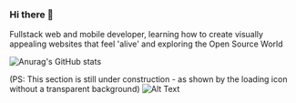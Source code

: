 ### Hi there 👋

Fullstack web and mobile developer, learning how to create visually appealing websites that feel 'alive' and exploring the Open Source World

![Anurag's GitHub stats](https://github-readme-stats.vercel.app/api?username=MohammadMazin&show_icons=true&theme=dracula)


(PS: This section is still under construction - as shown by the loading icon without a transparent background)
![Alt Text](https://loading.io/mod/spinner/spinner/sample.gif)

<!--
Here are some ideas to get you started:

- 🔭 I’m currently working on ...
- 🌱 I’m currently learning ...
- 👯 I’m looking to collaborate on ...
- 🤔 I’m looking for help with ...
- 💬 Ask me about ...
- 📫 How to reach me: ...
- 😄 Pronouns: ...
- ⚡ Fun fact: ...
-->
